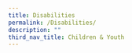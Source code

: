 ```yaml
---
title: Disabilities
permalink: /Disabilities/
description: ""
third_nav_title: Children & Youth
---
```





